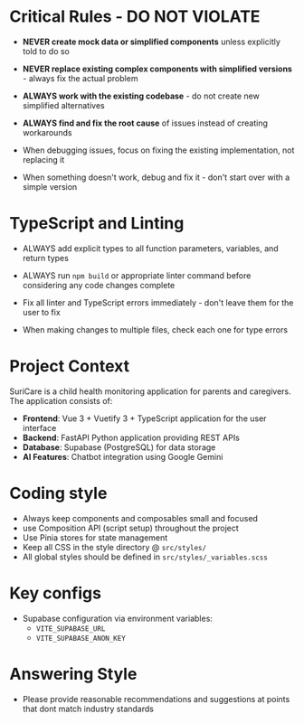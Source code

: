 # Critical Rules - DO NOT VIOLATE

- **NEVER create mock data or simplified components** unless explicitly told to do so

- **NEVER replace existing complex components with simplified versions** - always fix the actual problem

- **ALWAYS work with the existing codebase** - do not create new simplified alternatives

- **ALWAYS find and fix the root cause** of issues instead of creating workarounds

- When debugging issues, focus on fixing the existing implementation, not replacing it

- When something doesn't work, debug and fix it - don't start over with a simple version

# TypeScript and Linting

- ALWAYS add explicit types to all function parameters, variables, and return types

- ALWAYS run `npm build` or appropriate linter command before considering any code changes complete

- Fix all linter and TypeScript errors immediately - don't leave them for the user to fix

- When making changes to multiple files, check each one for type errors

# Project Context

SuriCare is a child health monitoring application for parents and caregivers. The application consists of:

- **Frontend**: Vue 3 + Vuetify 3 + TypeScript application for the user interface
- **Backend**: FastAPI Python application providing REST APIs
- **Database**: Supabase (PostgreSQL) for data storage
- **AI Features**: Chatbot integration using Google Gemini

# Coding style

- Always keep components and composables small and focused
- use Composition API (script setup) throughout the project
- Use Pinia stores for state management
- Keep all CSS in the style directory @ `src/styles/`
- All global styles should be defined in `src/styles/_variables.scss`

# Key configs

- Supabase configuration via environment variables:
  - `VITE_SUPABASE_URL`
  - `VITE_SUPABASE_ANON_KEY`

# Answering Style

- Please provide reasonable recommendations and suggestions at points that dont match industry standards 
